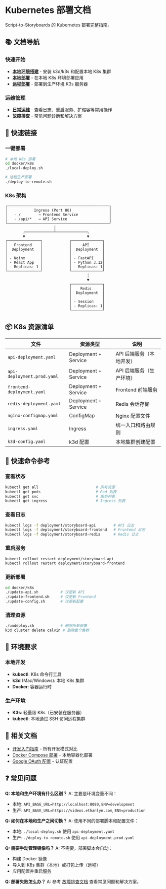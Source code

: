 # Kubernetes 部署文档

Script-to-Storyboards 的 Kubernetes 部署完整指南。

## 📚 文档导航

### 快速开始

- **[本地环境搭建](local-setup.md)** - 安装 k3d/k3s 和配置本地 K8s 集群
- **[本地部署](local-deployment.md)** - 在本地 K8s 环境部署应用
- **[远程部署](remote-deployment.md)** - 部署到生产环境 K3s 服务器

### 运维管理

- **[日常运维](operations.md)** - 查看日志、重启服务、扩缩容等常用操作
- **[故障排查](troubleshooting.md)** - 常见问题诊断和解决方案

## 🎯 快速链接

### 一键部署

```bash
# 本地 K8s 部署
cd docker/k8s
./local-deploy.sh

# 远程生产部署
./deploy-to-remote.sh
```

### K8s 架构

```
┌──────────────────────────────────────────────┐
│            Ingress (Port 80)                 │
│   - /        → Frontend Service              │
│   - /api/*   → API Service                   │
└──────────────────────────────────────────────┘
                      │
        ┌─────────────┴──────────────┐
        ▼                            ▼
┌───────────────┐            ┌──────────────┐
│   Frontend    │            │     API      │
│  Deployment   │            │  Deployment  │
│               │            │              │
│ - Nginx       │            │ - FastAPI    │
│ - React App   │            │ - Python 3.12│
│ - Replicas: 1 │            │ - Replicas: 1│
└───────────────┘            └──────────────┘
                                     │
                                     ▼
                             ┌──────────────┐
                             │    Redis     │
                             │  Deployment  │
                             │              │
                             │ - Session    │
                             │ - Replicas: 1│
                             └──────────────┘
```

## 📦 K8s 资源清单

| 文件 | 资源类型 | 说明 |
|------|---------|------|
| `api-deployment.yaml` | Deployment + Service | API 后端服务（本地开发） |
| `api-deployment.prod.yaml` | Deployment + Service | API 后端服务（生产环境） |
| `frontend-deployment.yaml` | Deployment + Service | Frontend 前端服务 |
| `redis-deployment.yaml` | Deployment + Service | Redis 会话存储 |
| `nginx-configmap.yaml` | ConfigMap | Nginx 配置文件 |
| `ingress.yaml` | Ingress | 统一入口和路由规则 |
| `k3d-config.yaml` | k3d 配置 | 本地集群创建配置 |

## 🚀 快速命令参考

### 查看状态
```bash
kubectl get all                          # 所有资源
kubectl get pods                         # Pod 列表
kubectl get svc                          # 服务列表
kubectl get ingress                      # Ingress 列表
```

### 查看日志
```bash
kubectl logs -f deployment/storyboard-api        # API 日志
kubectl logs -f deployment/storyboard-frontend   # Frontend 日志
kubectl logs -f deployment/storyboard-redis      # Redis 日志
```

### 重启服务
```bash
kubectl rollout restart deployment/storyboard-api
kubectl rollout restart deployment/storyboard-frontend
```

### 更新部署
```bash
cd docker/k8s
./update-api.sh          # 仅更新 API
./update-frontend.sh     # 仅更新 Frontend
./update-config.sh       # 仅更新配置
```

### 清理资源
```bash
./undeploy.sh            # 删除所有部署
k3d cluster delete calvin # 删除整个集群
```

## 🔧 环境要求

### 本地开发
- **kubectl**: K8s 命令行工具
- **k3d** (Mac/Windows): 本地 K8s 集群
- **Docker**: 容器运行时

### 生产环境
- **K3s**: 轻量级 K8s（已安装在服务器）
- **kubectl**: 本地通过 SSH 访问远程集群

## 📖 相关文档

- [开发入门指南](../dev/getting-started.md) - 所有开发模式对比
- [Docker Compose 部署](../../docker/docker-compose.md) - 本地容器化部署
- [Google OAuth 配置](../dev/google-oauth-authentication.md) - 认证配置

## ❓ 常见问题

**Q: 本地和生产环境有什么区别？**
A: 主要是环境变量不同：
- 本地: `API_BASE_URL=http://localhost:8080`, `ENV=development`
- 生产: `API_BASE_URL=https://videos.ethanlyn.com`, `ENV=production`

**Q: 如何在本地和生产之间切换？**
A: 使用不同的部署脚本和配置文件：
- 本地: `./local-deploy.sh` 使用 `api-deployment.yaml`
- 生产: `./deploy-to-remote.sh` 使用 `api-deployment.prod.yaml`

**Q: 需要手动管理镜像吗？**
A: 不需要，部署脚本会自动：
- 构建 Docker 镜像
- 导入到 K8s 集群（本地）或打包上传（远程）
- 应用配置并重启服务

**Q: 部署失败怎么办？**
A: 参考 [故障排查文档](troubleshooting.md) 查看常见问题和解决方案。
